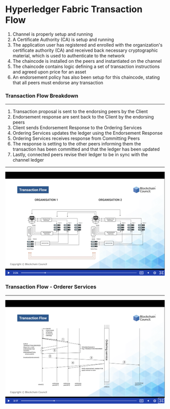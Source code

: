 # Hyperledger Fabric Transaction Flow

1.  Channel is properly setup and running
2.  A Certificate Authority (CA) is setup and running
3.  The application user has registered and enrolled with the organization's certificate authority (CA) and received back necessary cryptographic material, which is used to authenticate to the network
4.  The chaincode is installed on the peers and instantiated on the channel
5.  The chaincode contains logic defining a set of transaction instructions and agreed upon price for an asset
6.  An endorsement policy has also been setup for this chaincode, stating that all peers must endorse any transaction


### Transaction Flow Breakdown
<hr />

1.  Transaction proposal is sent to the endorsing peers by the Client
2.  Endorsement response are sent back to the Client by the endorsing peers
3.  Client sends Endorsement Response to the Ordering Services
4.  Ordering Services updates the ledger using the Endorsement Response
5.  Ordering Services receives response from Committing Peers
6.  The response is setting to the other peers informing them the transaction has been committed and that the ledger has been updated
7.  Lastly, connected peers revise their ledger to be in sync with the channel ledger

<hr/>

![HLF](img/hlf-transaction-flow.png) 

### Transaction Flow - Orderer Services
<hr>
<!--![HLF](img/hlf-transaction-flow-orderer.png)-->
<img src="img/hlf-transaction-flow-orderer.png"  width="600">
